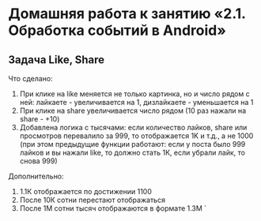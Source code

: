 
# Домашняя работа к занятию «2.1. Обработка событий в Android»

## Задача Like, Share

Что сделано:
1. При клике на like меняется не только картинка, но и число рядом с ней: лайкаете - увеличивается на 1, дизлайкаете - уменьшается на 1
1. При клике на share увеличивается число рядом (10 раз нажали на share - +10)
1. Добавлена логика с тысячами: если количество лайков, share или просмотров перевалило за 999, то отображается 1K и т.д., а не 1000 (при этом предыдущие функции работают: если у поста было 999 лайков и вы нажали like, то должно стать 1К, если убрали лайк, то снова 999)

Дополнительно:
1. 1.1К отображается по достижении 1100
1. После 10К сотни перестают отображаться
1. После 1M сотни тысяч отображаются в формате 1.3M
`

